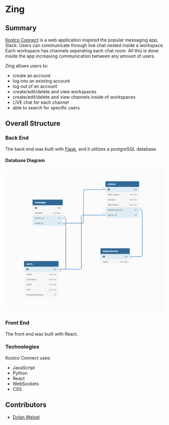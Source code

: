 # Zing

## Summary
[Kostco Connect](https://kostcoconnect.herokuapp.com/) is a web application inspired the popular messaging app, Slack. Users can communicate through live chat nested inside a workspace. Each workspace has channels seperating each chat room. All this is done inside the app increasing communication between any amount of users. 

Zing allows users to:
* create an account
* log into an existing account
* log out of an account
* create/edit/delete and view workspaces
* create/edit/delete and view channels inside of workspaces
* LIVE chat for each channel
* able to search for specific users

## Overall Structure
### Back End
The back end was built with [Flask](https://flask.palletsprojects.com/en/2.0.x/), and it utilizes a postgreSQL database.

#### Database Diagram
![Database Diagram](https://github.com/DylanWelzel/Costco-Connect/blob/main/react-app/public/Screen%20Shot%202022-01-18%20at%2011.22.50%20AM.png)

### Front End
The front end was built with React.

### Technologies
Kostco Connect uses:
* JavaScript
* Python
* React
* WebSockets
* CSS


## Contributors
* [Dylan Welzel](https://github.com/DylanWelzel)

























